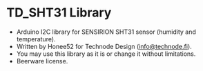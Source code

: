 # TD_SHT31 Library
 * Arduino I2C library for SENSIRION SHT31 sensor (humidity and temperature).
 * Written by Honee52 for Technode Design (info@technode.fi).
 * You may use this library as it is or change it without limitations. 
 * Beerware license.
